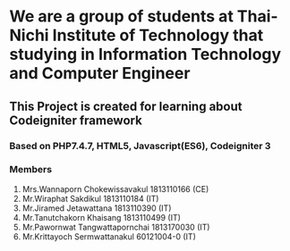 # We are a group of students at Thai-Nichi Institute of Technology that studying in Information Technology and Computer Engineer

## This Project is created for learning about Codeigniter framework

### Based on PHP7.4.7, HTML5, Javascript(ES6), Codeigniter 3

### Members

1. Mrs.Wannaporn Chokewissavakul 1813110166 (CE)
2. Mr.Wiraphat Sakdikul 1813110184 (IT)
3. Mr.Jiramed Jetawattana 1813110390 (IT)
4. Mr.Tanutchakorn Khaisang 1813110499 (IT)
5. Mr.Pawornwat Tangwattapornchai 1813170030 (IT)
6. Mr.Krittayoch Sermwattanakul 60121004-0 (IT)
